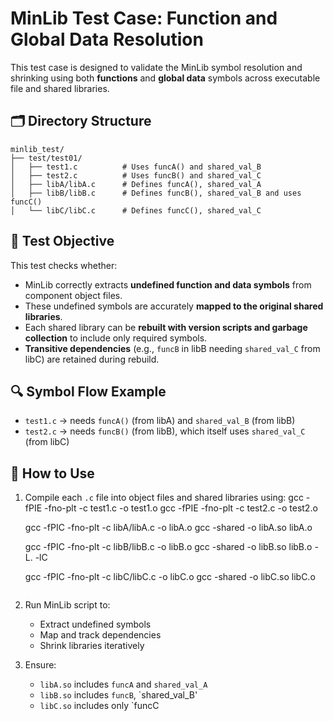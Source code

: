 # MinLib Test Case: Function and Global Data Resolution

This test case is designed to validate the MinLib symbol resolution and shrinking using both **functions** and **global data** symbols across executable file and shared libraries.

## 🗂️ Directory Structure

```
minlib_test/
├── test/test01/
│   ├── test1.c          # Uses funcA() and shared_val_B
│   ├── test2.c          # Uses funcB() and shared_val_C
│   ├── libA/libA.c      # Defines funcA(), shared_val_A
│   ├── libB/libB.c      # Defines funcB(), shared_val_B and uses funcC()
│   └── libC/libC.c      # Defines funcC(), shared_val_C
```

## 🧪 Test Objective

This test checks whether:
- MinLib correctly extracts **undefined function and data symbols** from component object files.
- These undefined symbols are accurately **mapped to the original shared libraries**.
- Each shared library can be **rebuilt with version scripts and garbage collection** to include only required symbols.
- **Transitive dependencies** (e.g., `funcB` in libB needing `shared_val_C` from libC) are retained during rebuild.

## 🔍 Symbol Flow Example

- `test1.c` → needs `funcA()` (from libA) and `shared_val_B` (from libB)
- `test2.c` → needs `funcB()` (from libB), which itself uses `shared_val_C` (from libC)

## 🧰 How to Use

1. Compile each `.c` file into object files and shared libraries using:
    gcc -fPIE -fno-plt -c test1.c -o test1.o
    gcc -fPIE -fno-plt -c test2.c -o test2.o
    
    gcc -fPIC -fno-plt -c libA/libA.c -o libA.o
    gcc -shared -o libA.so libA.o

    gcc -fPIC -fno-plt -c libB/libB.c -o libB.o
    gcc -shared -o libB.so libB.o -L. -lC

    gcc -fPIC -fno-plt -c libC/libC.c -o libC.o
    gcc -shared -o libC.so libC.o
    ```

2. Run MinLib script to:
   - Extract undefined symbols
   - Map and track dependencies
   - Shrink libraries iteratively

3. Ensure:
   - `libA.so` includes `funcA` and `shared_val_A`
   - `libB.so` includes `funcB`, `shared_val_B'
   - `libC.so` includes only `funcC
